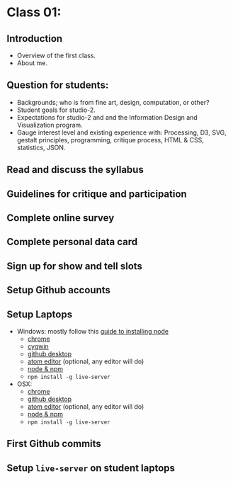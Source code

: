 # Class 01:

## Introduction
* Overview of the first class.
* About me.

## Question for students:
* Backgrounds; who is from fine art, design, computation, or other?
* Student goals for studio-2.
* Expectations for studio-2 and and the Information Design and Visualization program.
* Gauge interest level and existing experience with: Processing, D3, SVG, gestalt principles, programming, critique process, HTML & CSS, statistics, JSON.

## Read and discuss the syllabus
## Guidelines for critique and participation
## Complete online survey
## Complete personal data card
## Sign up for show and tell slots
## Setup Github accounts
## Setup Laptops
* Windows: mostly follow this [guide to installing node](http://blog.teamtreehouse.com/install-node-js-npm-windows)
    * [chrome](https://www.google.com/chrome/browser/desktop/)
    * [cygwin](https://www.cygwin.com/)
    * [github desktop](https://windows.github.com/)
    * [atom editor](https://atom.io/) (optional, any editor will do)
    * [node & npm](https://nodejs.org/en/)
    * `npm install -g live-server`
* OSX:
    * [chrome](https://www.google.com/chrome/browser/desktop/)
    * [github desktop](https://desktop.github.com/)
    * [atom editor](https://atom.io/) (optional, any editor will do)
    * [node & npm](https://nodejs.org/en/)
    * `npm install -g live-server`
## First Github commits
## Setup `live-server` on student laptops
